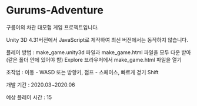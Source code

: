 # Gurums-Adventure
구름이의 차관 대모험 게임 프로젝트입니다. 

Unity 3D 4.31버전에서 JavaScript로 제작하여 최신 버전에서는 동작하지 않습니다.

플레이 방법 : make_game.unity3d 파일과 make_game.html 파일을 모두 다운 받아(같은 폴더 안에 있어야 함) Explore 브라우저에서 make_game.html 파일을 열기


조작법 : 이동 - WASD 또는 방향키, 점프 - 스페이스, 빠르게 걷기 Shift 

개발 기간 : 2020.03~2020.06

예상 플레이 시간 : 15
